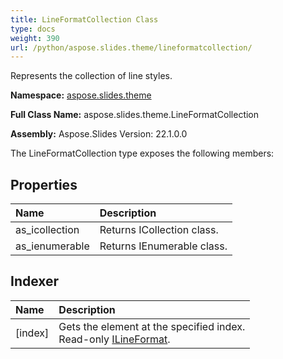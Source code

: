 ```yaml
---
title: LineFormatCollection Class
type: docs
weight: 390
url: /python/aspose.slides.theme/lineformatcollection/
---
```


Represents the collection of line styles.

**Namespace:** [aspose.slides.theme](/python/aspose.slides.theme/)

**Full Class Name:** aspose.slides.theme.LineFormatCollection

**Assembly:**  Aspose.Slides Version: 22.1.0.0

The LineFormatCollection type exposes the following members:
## **Properties**
|**Name**|**Description**|
| :- | :- |
|as_icollection|Returns ICollection class.|
|as_ienumerable|Returns IEnumerable class.|
## **Indexer**
|**Name**|**Description**|
| :- | :- |
|[index]|Gets the element at the specified index.<br/>            Read-only [ILineFormat](/python/aspose.slides/ilineformat/).|
